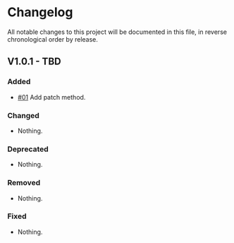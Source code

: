 Changelog
=========

All notable changes to this project will be documented in this file, in reverse chronological order by release.

## V1.0.1 - TBD

### Added

- [#01](https://github.com/elie29/store/issues/1) Add patch method.

### Changed

- Nothing.

### Deprecated

- Nothing.

### Removed

- Nothing.

### Fixed

- Nothing.
